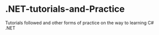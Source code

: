 # .NET-tutorials-and-Practice

Tutorials followed and other forms of practice on the way to learning C# .NET
